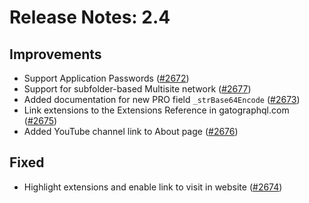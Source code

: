 # Release Notes: 2.4

## Improvements

- Support Application Passwords ([#2672](https://github.com/GatoGraphQL/GatoGraphQL/pull/2672))
- Support for subfolder-based Multisite network ([#2677](https://github.com/GatoGraphQL/GatoGraphQL/pull/2677))
- Added documentation for new PRO field `_strBase64Encode` ([#2673](https://github.com/GatoGraphQL/GatoGraphQL/pull/2673))
- Link extensions to the Extensions Reference in gatographql.com ([#2675](https://github.com/GatoGraphQL/GatoGraphQL/pull/2675))
- Added YouTube channel link to About page ([#2676](https://github.com/GatoGraphQL/GatoGraphQL/pull/2676))

## Fixed

- Highlight extensions and enable link to visit in website ([#2674](https://github.com/GatoGraphQL/GatoGraphQL/pull/2674))
